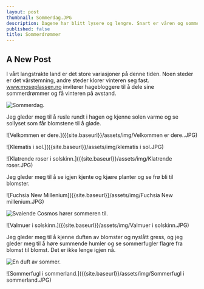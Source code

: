 ```yaml
---
layout: post
thumbnail: Sommerdag.JPG
description: Dagene har blitt lysere og lengre. Snart er våren og sommeren her.
published: false
title: Sommerdrømmer
---
```




## A New Post

I vårt langstrakte land er det store variasjoner på denne tiden. Noen steder er det vårstemning, andre steder klorer vinteren seg fast. www.moseplassen.no
inviterer hagebloggere til å dele sine sommerdrømmer og få vinteren på avstand.

![Sommerdag.]({{site.baseurl}}/assets/img/Sommerdag.JPG)

Jeg gleder meg til å rusle rundt i hagen og kjenne solen varme og se sollyset som får blomstene til å gløde. 

![Velkommen er dere.]({{site.baseurl}}/assets/img/Velkommen er dere..JPG)

![Klematis i sol.]({{site.baseurl}}/assets/img/klematis i sol.JPG)

![Klatrende roser i solskinn.]({{site.baseurl}}/assets/img/Klatrende roser.JPG)

Jeg gleder meg til å se igjen kjente og kjære planter og se frø bli til blomster. 

![Fuchsia New Millenium]({{site.baseurl}}/assets/img/Fuchsia New millenium.JPG)

![Svaiende Cosmos hører sommeren til.]({{site.baseurl}}/assets/img/Cosmos.JPG)

![Valmuer i solskinn.]({{site.baseurl}}/assets/img/Valmuer i solskinn.JPG)

Jeg gleder meg til å kjenne duften av blomster og nyslått gress, og jeg gleder meg til å høre summende humler og se sommerfugler flagre fra blomst til blomst. Det er ikke lenge igjen nå.

![En duft av sommer.]({{site.baseurl}}/assets/img/Roseduft.JPG)

![Sommerfugl i sommerland.]({{site.baseurl}}/assets/img/Sommerfugl i sommerland.JPG)
